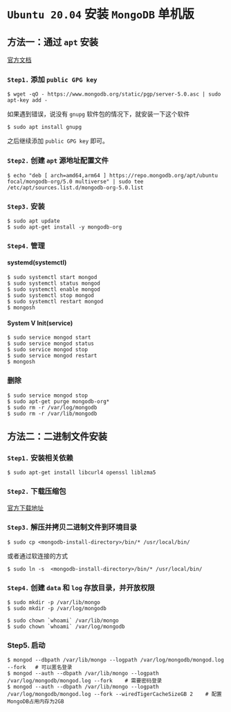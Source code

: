 # `Ubuntu 20.04` 安装 `MongoDB` 单机版

## 方法一：通过 `apt` 安装

[官方文档](https://docs.mongodb.com/v5.0/tutorial/install-mongodb-on-ubuntu/#install-mongodb-community-edition)

### `Step1.` 添加 `public GPG key`

```shell
$ wget -qO - https://www.mongodb.org/static/pgp/server-5.0.asc | sudo apt-key add -
```

如果遇到错误，说没有 `gnupg` 软件包的情况下，就安装一下这个软件

```shell
$ sudo apt install gnupg
```

之后继续添加 `public GPG key` 即可。

### `Step2.` 创建 `apt` 源地址配置文件

```shell
$ echo "deb [ arch=amd64,arm64 ] https://repo.mongodb.org/apt/ubuntu focal/mongodb-org/5.0 multiverse" | sudo tee /etc/apt/sources.list.d/mongodb-org-5.0.list
```

### `Step3.` 安装

```shell
$ sudo apt update
$ sudo apt-get install -y mongodb-org
```

### `Step4.` 管理

#### systemd(systemctl)

```shell
$ sudo systemctl start mongod
$ sudo systemctl status mongod
$ sudo systemctl enable mongod
$ sudo systemctl stop mongod
$ sudo systemctl restart mongod
$ mongosh
```

#### System V Init(service)

```shell
$ sudo service mongod start
$ sudo service mongod status
$ sudo service mongod stop
$ sudo service mongod restart
$ mongosh
```

### 删除

```shell
$ sudo service mongod stop
$ sudo apt-get purge mongodb-org*
$ sudo rm -r /var/log/mongodb
$ sudo rm -r /var/lib/mongodb
```

## 方法二：二进制文件安装

### `Step1.` 安装相关依赖

```shell
$ sudo apt-get install libcurl4 openssl liblzma5
```

### `Step2.` 下载压缩包

[官方下载地址](https://www.mongodb.com/try/download/community?tck=docs_server)

### `Step3.` 解压并拷贝二进制文件到环境目录

```shell
$ sudo cp <mongodb-install-directory>/bin/* /usr/local/bin/
```

或者通过软连接的方式

```shell
$ sudo ln -s  <mongodb-install-directory>/bin/* /usr/local/bin/
```

### `Step4.` 创建 `data` 和 `log` 存放目录，并开放权限

```shell
$ sudo mkdir -p /var/lib/mongo
$ sudo mkdir -p /var/log/mongodb

$ sudo chown `whoami` /var/lib/mongo
$ sudo chown `whoami` /var/log/mongodb
```

### Step5. 启动

```shell
$ mongod --dbpath /var/lib/mongo --logpath /var/log/mongodb/mongod.log --fork   # 可以匿名登录
$ mongod --auth --dbpath /var/lib/mongo --logpath /var/log/mongodb/mongod.log --fork    # 需要密码登录
$ mongod --auth --dbpath /var/lib/mongo --logpath /var/log/mongodb/mongod.log --fork --wiredTigerCacheSizeGB 2    # 配置MongoDB占用内存为2GB
```
